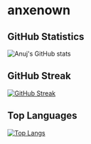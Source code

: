 # anxenown

 ## GitHub Statistics

![Anuj's GitHub stats](https://github-readme-stats-sigma-five.vercel.app/api?username=anxenown&show_icons=true&theme=react&line)


## GitHub Streak

[![GitHub Streak](http://github-readme-streak-stats.herokuapp.com?user=anxenown&theme=dark)](https://git.io/streak-stats)

## Top Languages 

[![Top Langs](https://github-readme-stats-sigma-five.vercel.app/api/top-langs/?username=anxenown&layout=compact&theme=vision-friendly-dark)](https://github.com/anxenown/github-readme-stats)

